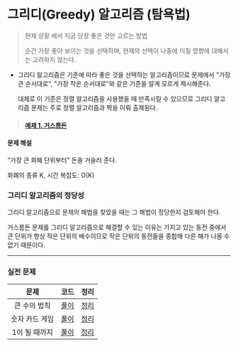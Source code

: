 # 그리디(Greedy) 알고리즘 (탐욕법)

> 현재 상황 에서 지금 당장 좋은 것만 고르는 방법
>
> 순간 가장 좋아 보이는 것을 선택하며, 현재의 선택이 나중에 미칠 영향에 대해서는 고려하지 않는다.

- 그리디 알고리즘은 기준에 따라 좋은 것을 선택하는 알고리즘이므로 문제에서 "가장 큰 순서대로", "가장 작은 순서대로"와 같은 기준을 알게 모르게 제시해준다.

  대체로 이 기준은 정렬 알고리즘을 사용했을 때 만족시킬 수 있으므로 그리디 알고리즘 문제는 주로 정렬 알고리즘과 짝을 이뤄 출제된다.

> #### [예제 1. 거스름돈](/example/ex2-1_거스름돈.py)

#### 문제 해설

"가장 큰 화폐 단위부터" 돈을 거슬러 준다.

화폐의 종류 K, 시간 복잡도: O(K)

### 그리디 알고리즘의 정당성

그리디 알고리즘으로 문제의 해법을 찾았을 때는 그 해법이 정당한지 검토해야 한다.

거스름돈 문제를 그리디 알고리즘으로 해결할 수 있는 이유는 가지고 있는 동전 중에서 큰 단위가 항상 작은 단위의 배수이므로 작은 단위의 동전들을 종합해 다른 해가 나올 수 없기 때문이다.

---

### 실전 문제

|      문제      |          코드           |            정리             |
| :------------: | :---------------------: | :-------------------------: |
|  큰 수의 법칙  | [풀이](/example/2-1.py) | [정리](/example/2-1_sol.md) |
| 숫자 카드 게임 | [풀이](/example/2-2.py) | [정리](/example/2-2_sol.md) |
| 1이 될 때까지  | [풀이](/example/2-3.py) | [정리](/example/2-3_sol.md) |
